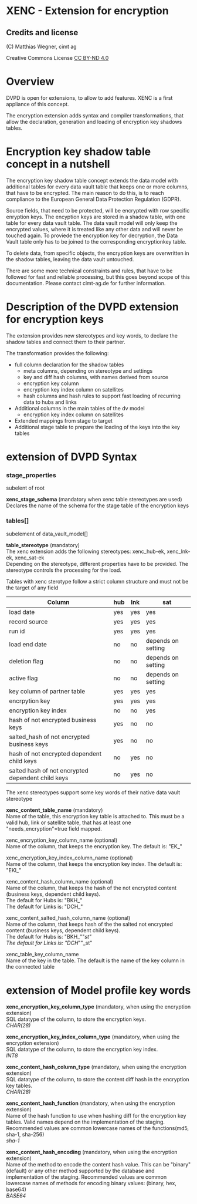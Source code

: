 # XENC - Extension for encryption


## Credits and license
(C) Matthias Wegner, cimt ag

Creative Commons License [CC BY-ND 4.0](https://creativecommons.org/licenses/by-nd/4.0/)

# Overview

DVPD is open for extensions, to allow to add features. XENC is a first appliance of this concept.

The encryption extension adds syntax and compiler transformations, that allow the declaration, generation and loading
of encryption key shadows tables. 

# Encryption key shadow table concept in a nutshell
The encryption key shadow table concept extends the data model with additional tables for every data vault table that
keeps one or more columns, that have to be encrypted. The main reason to do this, is to reach compliance to the
European General Data Protection Regulation (GDPR).

Source fields, that need to be protected, will be encrypted with row specific enryption keys. The encyption keys are stored in
a shadow table, with one table for every data vault table. The data vault model will only keep the encrypted values, where
it is treated like any other data and will never be touched again.
To proviede the encryption key for decryption, the Data Vault table only has to be joined to the corresponding 
encryptionkey table.

To delete data, from specific objects, the encryption keys are overwritten in the shadow tables, leaving the data vault
untouched.

There are some more technical constraints and rules, that have to be followed for fast and reliable
processing, but this goes beyond scope of this documentation. Please contact cimt-ag.de for further 
information.

# Description of the DVPD extension for encryption keys
The extension provides new stereotypes and key words, to declare the shadow tables and connect them to their partner.

The transformation provides the following:
- full column declaration for the shadow tables
    - meta columns, depending on stereotype and settings
    - key and diff hash columns, with names derived from source
    - encryption key column
    - encryption key index column on satellites
    - hash columns and hash rules to support fast loading of recurring data to hubs and links
- Additional columns in the main tables of the dv model
    - encryption key index column on satellites
- Extended mappings from stage to target
- Additional stage table to prepare the loading of the keys into the key tables


# extension of DVPD Syntax  

### stage_properties
subelent of root

**xenc_stage_schema**
(mandatory when xenc table stereotypes are used)
<br>Declares the name of the schema for the stage table of the encryption keys

### tables[]
subelement of data_vault_model[] 

**table_stereotype**
(mandatory)
<br>The xenc extension adds the following stereotypes: xenc_hub-ek, xenc_lnk-ek, xenc_sat-ek
<br>Depending on the stereotype, different properties have to be provided.
The stereotype controls the processing for the load. 

Tables with xenc sterotype follow a strict column structure and must not be the target of any field 

| Column                                            | hub   | lnk   | sat                |  
|---------------------------------------------------|-------|-------|--------------------|
| load date                                         | yes   | yes   | yes                |
| record source                                     | yes   | yes   | yes                |
| run id                                            | yes   | yes   | yes                |
| load end date                                     | no    | no    | depends on setting |
| deletion flag                                     | no    | no    | depends on setting |
| active flag                                       | no    | no    | depends on setting |
| key column of partner table                       | yes   | yes   | yes                |
| encrpytion key                                    | yes   | yes   | yes                |
| encryption key index                              | no    | no    | yes                |
| hash of not encrypted business keys               | yes   | no    | no                 |
| salted_hash of not encrypted business keys        | yes   | no    | no                 |
| hash of not encrypted dependent child keys        | no    | yes   | no                 |
| salted hash of not encrypted dependent child keys | no    | yes   | no                 |

The xenc stereotypes support some key words of their native data vault stereotype


**xenc_content_table_name**
(mandatory)
<br>Name of the table, this encryption key table is attached to. This must be a valid hub, link or 
satellite table, that has at least one "needs_encryption"=true field mapped.

xenc_encryption_key_column_name
(optional)
<br>Name of the column, that keeps the encryption key. 
The default is: "EK_"<name of the connected table>

xenc_encryption_key_index_column_name
(optional)
<br>Name of the column, that keeps the encryption key index. 
The default is: "EKI_"<name of the connected table>

xenc_content_hash_column_name
(optional)
<br>Name of the column, that keeps the hash of the not encrypted content (business keys, dependent child keys). 
<br>The default for Hubs is: "BKH_"<name of the connected table>
<br>The default for Links is: "DCH_"<name of the connected table>

xenc_content_salted_hash_column_name
(optional)
<br>Name of the column, that keeps hash of the the salted not encrypted content (business keys, dependent child keys). 
<br>The default for Hubs is: "BKH_"<name of the connected table>"_st"
<br>The default for Links is: "DCH_"<name of the connected table>"_st"

xenc_table_key_column_name
<br>Name of the key in the table. 
The default is the name of the key column in the connected table


# extension of Model profile key words

**xenc_encryption_key_column_type**
(mandatory, when using the encryption extension)<br>
SQL datatype of the column, to store the encryption keys.
<br>*CHAR(28)*

**xenc_encryption_key_index_column_type**
(mandatory, when using the encryption extension)<br>
SQL datatype of the column, to store the encryption key index.
<br>*INT8*

**xenc_content_hash_column_type**
(mandatory, when using the encryption extension)<br>
SQL datatype of the column, to store the content diff hash in the encryption key tables.
<br>*CHAR(28)*

**xenc_content_hash_function**
(mandatory, when using the encryption extension)<br>
Name of the hash function to use when hashing diff for the encryption key tables. Valid names depend on the implementation of the staging. Recommended values are common lowercase names of the functions(md5, sha-1, sha-256) 
<br>*sha-1*

**xenc_content_hash_encoding**
(mandatory, when using the encryption extension)<br>
Name of the method to encode the content hash value. This can be "binary" (default) or any other method supported by the database and implementation of the staging.
Recommended values are common lowercase names of methods for encoding binary values: (binary, hex, base64)
<br>*BASE64*

